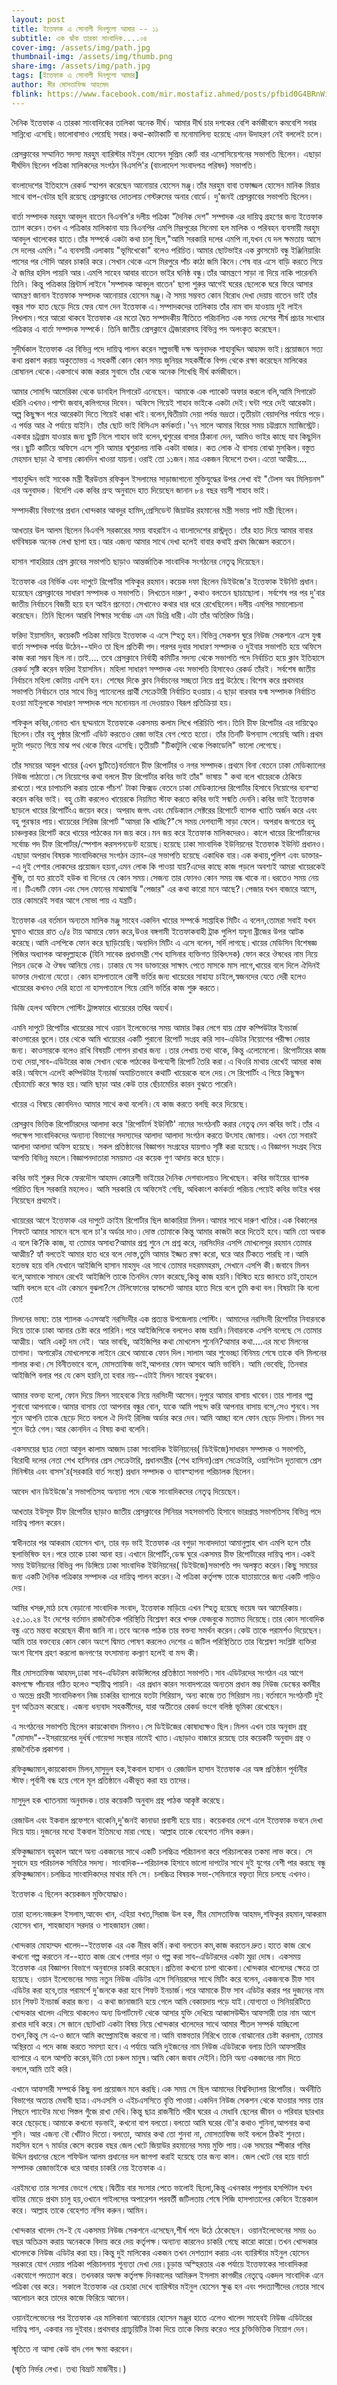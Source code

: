 ```yaml
---
layout: post
title: ইত্তেফাক এ সোনালী দিনগুলো আমার -- ১১
subtitle: এক ঝাঁক তারকা সাংবাদিক....০৪
cover-img: /assets/img/path.jpg
thumbnail-img: /assets/img/thumb.png
share-img: /assets/img/path.jpg
tags: [ইত্তেফাক এ সোনালী দিনগুলো আমার]
author: মীর মোসতাফিজ আহমেদ
fblink: https://www.facebook.com/mir.mostafiz.ahmed/posts/pfbid0G4BRnWiWHhE4G1az2vxAqamApsMWfTqtHLKGiTsG7A2sJUqk1gtf9av6k9gxD88Ml
---
```

<p>
দৈনিক ইত্তেফাক এ তারকা সাংবাদিকের তালিকা অনেক দীর্ঘ। আমার দীর্ঘ চার দশকের বেশি  কর্মজীবনে কমবেশি সবার সান্নিধ্যে এসেছি।ভালোবাসাও পেয়েছি সবার।কথা-কাটাকাটি বা মনোমালিন্য হয়েছে এমন উদাহরণ নেই বললেই চলে। </p><p>
প্রেসক্লাবের সম্মানিত সদস্য মরহুম ব্যারিস্টার মইনুল হোসেন সুপ্রিম কোর্ট বার এসোসিয়েশনের সভাপতি ছিলেন।
এছাড়া দীর্ঘদিন ছিলেন পত্রিকা মালিকদের সংগঠন বিএসপি'র (বাংলাদেশ সংবাদপত্র পরিষদ) সভাপতি। </p><p>
বাংলাদেশের ইতিহাসে রেকর্ড স্হাপন করেছেন আনোয়ার হোসেন মঞ্জু।তাঁর মরহুম বাবা তফাজ্জল হোসেন মানিক মিয়ার সাথে বাপ-বেটার  ছবি রয়েছে প্রেসক্লাবের দোতলায়  গেস্টরুমের অনার বোর্ডে। দু'জনই প্রেসক্লাবের সভাপতি ছিলেন। </p><p>
বার্তা সম্পাদক মরহুম  আবদুল বাতেন  বিএনপি'র দলীয় পত্রিকা "দৈনিক দেশ"  সম্পাদক এর দায়িত্ব গ্রহণের জন্য ইত্তেফাক ত্যাগ করেন।তখন এ পত্রিকার মালিকানা যায় বিএনপির এমপি মিরপুরের সিনেমা হল মালিক ও পরিবহন ব্যবসায়ী মরহুম আবদুল খালেকের হাতে।তাঁর সম্পর্কে একটা কথা চালু ছিল,"আমি সরকারি দলের এমপি না,যখন যে দল ক্ষমতায় আসে সে দলের এমপি।"এ ব্যবসায়ী এলাকায় "ভূমিখেকো" বলেও পরিচিত।আমার ছোটভাইর এক ক্লাসমেট বন্ধু ইঞ্জিনিয়ারিং পাসের পর সৌদি আরব চাকরি করে।সেখান থেকে এসে মিরপুরে পাঁচ কাঠা জমি কিনে।শেষ বার এসে বাড়ি করতে গিয়ে ঐ জমির হদিস পায়নি আর ৷ 
এমপি সাহেব আবার বাতেন ভাইর ঘনিষ্ঠ বন্ধু।তাঁর আমন্ত্রণে সাড়া না দিয়ে নাকি পারেননি তিনি। কিন্তু পত্রিকার প্রিন্টার্স লাইনে 'সম্পাদক আবদুল বাতেন' ছাপা শুরুর আগেই ঘরের ছেলেকে ঘরে ফিরে আসার আমন্ত্রণ জানান ইত্তেফাক সম্পাদক আনোয়ার হোসেন মঞ্জু।ঐ সময় সম্ভবত কোন বিরোধ দেখা দেয়ায় বাতেন ভাই তাঁর বন্ধুর শক্ত হাত ছেড়ে দিয়ে ফের যোগ দেন ইত্তেফাক এ।সম্পাদকদের তালিকায় তাঁর নাম বাদ যাওয়ায় দুই লাইন লিখলাম।পরে আরো থাকবে  ইত্তেফাক এর মতো দ্বৈত সম্পাদকীয় নীতিতে পরিচালিত এক সময় দেশের শীর্ষ প্রচার সংখ্যার পত্রিকার এ বার্তা সম্পাদক সম্পর্কে। 
তিনি জাতীয় প্রেসক্লাবে ট্রেজারারসহ বিভিন্ন পদ অলংকৃত করেছেন। </p><p>
সুদীর্ঘকাল ইত্তেফাক এর বিভিন্ন পদে দায়িত্ব পালন করেন  সল্পভাষী দক্ষ অনুবাদক শাহাবুদ্দিন  আহমদ ভাই।প্রয়োজনে সত্য কথা প্রকাশ করায় অকুতোভয় এ সহকর্মী কোন কোন সময় জুনিয়র সহকর্মীকে বিপদ থেকে রক্ষা করেছেন মালিকের রোষানল থেকে।একসাথে কাজ করার সুবাদে তাঁর থেকে অনেক শিখেছি দীর্ঘ কর্মজীবনে। </p><p>
আমার সোমন্দি আমেরিকা থেকে  ডানহিল সিগারেট এনেছেন। আমাকে এক প্যাকেট অফার করলে বলি,আমি সিগারেট ধরিনি এখনও।পাল্টা জবাব,কলিগদের দিবেন। অফিসে গিয়েই শাহাব ভাইকে একটা দেই।ঘন্টা পরে দেই আরেকটা। অল্প কিছুক্ষন পরে আরেকটা দিতে গিয়েই ধাক্কা খাই।বলেন,দ্বিতীয়টা দেয়া পর্যন্ত ভদ্রতা।তৃতীয়টা বেয়াদপির পর্যায়ে পড়ে।এ পর্যন্ত আর ঐ পর্যায়ে যাইনি। 
তাঁর ছোট ভাই  বিসিএস কর্মকর্তা।'৭৭ সালে আমার বিয়ের সময় চট্টগ্রামে ম্যাজিস্ট্রেট।একবার চট্রগ্রাম যাওয়ার জন্য ছুটি নিলে শাহাব ভাই বলেন,শ্বশুরের বাসার ঠিকানা দেন, আমিও ভাইর কাছে যাব কিছুদিন পর।ছুটি কাটিয়ে অফিসে এসে শুনি আমার শ্বশুরালয় নাকি একটা  বাজার। কত লোক ঐ বাসায় বোঝা মুসকিল।বস্তুত মেহমান ছাড়া ঐ বাসায় কোনদিন খাওয়া যায়না।ওরাই তো ১১জন।মাত্র একজন বিদেশে তখন।এত্তো আত্মীয়.... </p><p>
শাহাবুদ্দিন ভাই সাবেক মন্ত্রী  বীরউত্তম রফিকুল ইসলামের সাড়াজাগানো মুক্তিযুদ্ধের উপর লেখা বই "টেলস অব মিলিয়নস" এর অনুবাদক। বিদেশি এক কবির গ্রন্হ অনুবাদে হাত দিয়েছেন জানান ৮৪ বছর বয়সী শাহাব ভাই। </p><p>
সম্পাদকীয় বিভাগের প্রধান খোন্দকার আবদুর হামিদ,প্রেসিডেন্ট জিয়াউর রহমানের মন্ত্রী সভায় পাট মন্ত্রী ছিলেন।</p><p>
আখতার উল আলম ছিলেন  বিএনপি সরকারের সময় বাহরাইন এ বাংলাদেশের রাস্ট্রদূত। 
তাঁর হাত দিয়ে আমার বাবার ধর্মবিষয়ক অনেক লেখা ছাপা হয়।আর এজন্য আমার সাথে দেখা হলেই বাবার কথাই প্রথম জিজ্ঞেস করতেন। </p><p>
হাসান শাহরিয়ার প্রেস ক্লাবের সভাপতি ছাড়াও আন্তর্জাতিক সাংবাদিক সংগঠনের নেতৃত্ব 
দিয়েছেন। </p><p>
ইত্তেফাক এর নির্ভিক এবং দাপুটে রিপোর্টার শফিকুর রহমান।কয়েক দফা ছিলেন ডিইউজে'র ইত্তেফাক ইউনিট প্রধান। হয়েছেন প্রেসক্লাবের সাধারণ সম্পাদক ও সভাপতি।
 লিখতেন দারুণ , কথাও বলতেন ছাচাছোলা।
সর্বশেষ পর পর দু'বার জাতীয় নির্বাচনে বিজয়ী হয়ে হন আইন প্রনেতা।সেখানেও কথার ধার ধরে রেখেছিলেন।দলীয় এমপির সমালোচনা করেছেন। 
তিনি ছিলেন আরবি শিক্ষার সর্বোচ্চ এম এম 
ডিগ্রি ধারী।এটা তাঁর অতিরিক্ত ডিগ্রি। </p><p>
ফরিদা ইয়াসমিন, কয়েকটি পত্রিকা মাড়িয়ে ইত্তেফাক এ এসে স্হিতু হন।বিভিন্ন সেকশন ঘুরে  নিউজ সেকশনে এসে যুগ্ম বার্তা সম্পাদক  পর্যন্ত উঠেন--যদিও তা ছিল প্রতিকী পদ।পরপর দুবার সাধারণ সম্পাদক ও দুইবার সভাপতি হয়ে অফিসে কাজ করা সম্ভব ছিল না।তাই.... 
তবে প্রেসক্লাবে নির্বাহী কমিটির সদস্য থেকে সভাপতি  পদে নির্বাচিত হয়ে  ক্লাব ইতিহাসে রেকর্ড সৃষ্টি করেন ফরিদা ইয়াসমিন। 
মহিলা সাধারণ সম্পাদক এবং সভাপতি হিসাবেও রেকর্ড তাঁরই।  
সর্বশেষ জাতীয় নির্বাচনে মহিলা কোটায় এমপি হন।
শেষের দিকে ক্লাব নির্বাচনের সচ্ছতা নিয়ে প্রশ্ন উঠেছে।বিশেষ করে প্রথমবার সভাপতি নির্বাচনে তার সাথে ভিন্ন প্যানেলের প্রার্থী সেক্রেটারী নির্বাচিত  হওয়ায়।এ ছাড়া বারবার যগ্ম সম্পাদক নির্বাচিত হওয়া  মাইনুলকে সাধারণ সম্পাদক পদে মনোনয়ন  না দেওয়ায়ও বিরূপ প্রতিক্রিয়া হয়। </p><p>
শফিকুল কবির,নোনত খান ছদ্মনামে ইত্তেফাকে একসময় কলাম লিখে পরিচিতি পান।তিনি চীফ রিপোর্টার এর দায়িত্বেও ছিলেন।তাঁর বহু পৃষ্ঠার  রিপোর্ট এডিট করতেও রেজা ভাইর বেগ পেতে হতো।
তাঁর তিনটি উপন্যাস পেয়েছি আমি।প্রথম দুটো পড়তে গিয়ে মাঝ পথ থেকে ফিরে এসেছি।তৃতীয়টি "টিকাটুলি থেকে পিকাডেলি" ভালো লেগেছে। </p><p>
তাঁর সময়ের আবুল খায়ের (এখন ছুটিতে)বর্তমানে চীফ রিপোর্টার ও নগর সম্পাদক।প্রথমে বিনা বেতনে ঢাকা মেডিক্যালের নিউজ পাঠাতো।সে নিয়োগের কথা বললে চীফ রিপোর্টার কবির ভাই তাঁর" ভাষায় " কথা বলে খায়েরকে ঠেকিয়ে রাখতো।পরে চাপাচাপি করায় তাকে পাঁচশ' টাকা ফিক্সড বেতনে ঢাকা মেডিক্যালের রিপোর্টার হিসাবে  নিয়োগের ব্যবস্হা করেন কবির ভাই। বহু চেষ্টা করলেও খায়েরকে নিয়মিত স্টাফ করতে কবির ভাই  সন্মতি দেননি।কবির ভাই ইত্তেফাক ছাড়লে খায়ের রিপোর্টিংএ জয়েন করে।
 অপরাধ জগৎ এবং মেডিক্যাল সেক্টরের রিপোর্টে ব্যাপক খ্যাতি অর্জন করে এবং বহু পুরস্কার পায়।খায়েরের সিরিজ রিপোর্ট "আমরা কি খাচ্ছি?"সে সময় দেশব্যাপী সাড়া ফেলে। অপরাধ জগতের বহু চাঞ্চল্যকর রিপোর্ট করে খায়ের পাঠকের মন জয় করে।মন জয় করে ইত্তেফাক মালিকদেরও।
কালে খায়ের রিপোর্টারদের সর্বোচ্চ পদ চীফ রিপোর্টার/স্পেশাল করসপনডেন্ট হয়েছে।হয়েছে ঢাকা সাংবাদিক ইউনিয়নের  ইত্তেফাক ইউনিট প্রধানও।এছাড়া অপরাধ বিষয়ক সাংবাদিকদের সংগঠন ক্র্যাব-এর সভাপতি হয়েছে একাধিক বার।এক কথায়,পুলিশ এবং ডাক্তার--এ দুই পেশার লোকদের প্রয়োজন হয়না,এমন লোক কি পাওয়া যায়?এদের কাছে কাজ পড়লে অবশ্যই আমরা খায়েরকেই খুঁজি, তা যত রাতেই হউক বা দিনের যে কোন সময়।সেজন্য তার ফোনও কোন সময় বন্ধ থাকে না।ধরতেও সময় নেয় না।
টিএন্ডটি ফোন এবং সেল ফোনের মাঝামাঝি "পেজার" এর কথা কারো মনে আছে?।পেজার যখন বাজারে আসে, তার কোমরেই সবার আগে সোভা পায় এ যন্ত্রটি। </p><p>
ইত্তেফাক এর বর্তমান অন্যতম মালিক মঞ্জু সাহেব একদিন খায়ের সম্পর্কে সাপ্তাহিক মিটিং এ বলেন,তোমরা সবাই যখন ঘুমাও খায়ের রাত ৩/৪ টায় আমারে ফোন করে,উওর  বঙ্গগামী ইত্তেফাকবাহী ট্রাক পুলিশ যমুনা ব্রীজের উপর আটক করেছে।আমি এসপিকে ফোন করে ছাড়িয়েছি।অন্যদিন মিটিং এ এসে বলেন, সর্দি লাগছে।খায়ের মেডিসিন বিশেষজ্ঞ পিজির অধ্যাপক আবদুল্লাহকে (যিনি সাবেক প্রধানমন্ত্রী শেখ হাসিনার ব্যক্তিগত চিকিৎসক) ফোন করে ঔষধের নাম নিয়ে পিয়ন ডেকে ঐ ঔষধ আনিয়ে নেয়।
ঢাকার যে সব ডাক্তারের সাক্ষাৎ পেতে মাসকে মাস লাগে,খায়ের বলে দিলে ঐদিনই ডাক্তার দেখানো যেতো। কোন হাসপাতালে রোগী ভর্তির জন্য খায়েরের সাহায্য চাইলে,স্বজনদের যেতে দেরী হলেও খায়েরের কখনও দেরি হতো না হাসপাতালে গিয়ে রোগি ভর্তির কাজ শুরু করতে। </p><p>
ডিজি হেলথ অফিসে পোস্টিং ট্রান্সফারে  খায়েরের তদ্বির অব্যর্থ।</p><p>
এমনি দাপুটে রিপোর্টার খায়েরের সাথে ওয়ান ইলেভেনের সময় আমার টক্কর লেগে যায় শ্রেফ কম্পিউটার ইনচার্জ কাওসারের ভুলে।তার থেকে আমি খায়েরের একটি পুরানো রিপোর্ট সংগ্রহ করি সাব-এডিটর নিয়োগের পরীক্ষা নেয়ার জন্য। কাওসারকে বলেও রাখি বিষয়টি গোপন রাখার জন্য ।তার লেখায় তথ্য থাকে, কিন্তু এলোমেলো। রিপোর্টারের কাজ তথ্য দেয়া,সাব-এডিটরের কাজ সেখান থেকে পাঠকের উপযোগী রিপোর্ট তৈরি করা।এ থিওরি মাথায় রেখেই আমরা কাজ করি।অফিসে এলেই  কম্পিউটার ইনচার্জ অযাচিতভাবে কথাটি খায়েরকে বলে দেয়।সে রিপোর্টিং এ গিয়ে কিছুক্ষন ছেঁচামেচি করে ক্ষান্ত হয়।আমি ছাড়া আর কেউ তার ছেঁচামেচির কারন বুঝতে পারেনি। </p><p>
খায়ের এ বিষয়ে কোনদিনও আমার সাথে কথা বলেনি।যে কাজ করতে বলছি করে দিয়েছে। </p><p>
প্রেসক্লাব ভিত্তিক রিপোর্টারদের আলাদা করে 'রিপোর্টার্স ইউনিটি' নামের সংগঠনটি করার নেতৃত্ব দেন কবির ভাই।তাঁর এ পদক্ষেপ সাংবাদিকদের অন্যান্য বিভাগের সদস্যদের আলাদা আলাদা সংগঠন করতে উৎসাহ জোগায়। এখন তো সবারই আলাদা আলাদা অফিস হয়েছে। সকল প্রতিষ্ঠানের বিজ্ঞাপন সংগ্রহের যায়গাও সৃষ্টি করা হয়েছে।এ বিজ্ঞাপন সংগ্রহ নিয়ে আপত্তি বিভিন্ন মহলে।বিজ্ঞাপনদাতারা সময়মত এর কয়েক গুণ আদায় করে ছাড়ে। </p><p>
কবির ভাই শুরুর দিকে ফেরদৌস আহমদ কোরেশী ভাইয়ের দৈনিক দেশবাংলায়ও লিখেছেন।  
কবির ভাইয়ের ব্যাপক পরিচিত ছিল সরকারি মহলেও। আমি সরকারি যে অফিসেই গেছি,
অধিকাংশ কর্মকর্তা পরিচয় পেয়েই কবির ভাইর খবর নিয়েছেন প্রথমেই। </p><p>
খায়েরের আগে ইত্তেফাক এর দাপুটে ক্রাইম রিপোর্টার ছিল জাকারিয়া মিলন।আমার সাথে দারুণ খাতির।এক বিকালের শিফটে আমার সামনে বসে বলে চা'র অর্ডার দাও।দোস্ত তোমাকে কিন্তু আমার কাজটা করে দিতেই হবে।আমি তো অবাক এ বলে কি?কি কাজ, যা তোমার অসাধ্য?আমার প্রশ্ন শুনে সে প্রশ্ন করে, নরসিংদির এসপি মোখলেসুর রহমান তোমার  আত্মীয়? হ্যাঁ বলতেই আমার হাত ধরে বলে দোস্ত,তুমি আমার ইজ্জত রক্ষা করো, ঘরে আর টিকতে পারছি না।আমি হতভম্ব হয়ে বলি যেখানে আইজিপি হাসান মাহমুদ  এর সাথে তোমার দহরমমহরম, সেখানে এসপি কী।জবাবে মিলন বলে,আমাকে সামনে রেখেই আইজিপি তাকে তিনদিন ফোন করেছে,কিন্তু কাজ হয়নি।বিস্মিত হয়ে জানতে চাই,তাহলে আমি বললে হবে এটা কেমনে বুঝলা?সে টেলিফোনের হ্যান্ডসেট আমার হাতে দিয়ে বলে তুমি কথা বল।বিষয়টা কি বলো তো! </p><p>
মিলনের ভাষ্য: তার শ্যালক এএসআই  নরসিংদীর এক প্রত্যন্ত উপজেলায় পোস্টিং। আমাদের নরসিংদী রিপোর্টার নিবারনকে দিয়ে তাকে ঢাকা আনার চেষ্টা করে পারিনি।পরে আইজিপিকে বললেও কাজ হয়নি।নিবারনকে এসপি বলেছে সে তোমার  আত্মীয়। আমি একটু দম নেই। আর ভাবছি, আইজিপির কথা মোখলেস শুনেনি?আমার কথা....এর মধ্যে মিলনের তাগাদা। 
অপারেটর  মোখলেসকে লাইনে রেখে আমাকে ফোন দিল।সালাম আর শুভেচ্ছা বিনিময় শেষে তাকে বলি মিলনের শালার কথা।সে বিনীতভাবে বলে, মোসতাফিজ ভাই,আপনার ফোন আসবে আমি ভাবিনি। আমি ভেবেছি, তিনবার আইজিপি বলার পর যে কেস হয়নি,তা হবার নয়--এটাই মিলন সাহেব বুঝবেন। </p><p>
আমার বক্তব্য হলো, ফোন দিয়ে  মিলন সাহেবকে নিয়ে নরসিংদী আসেন।দুপুরে আমার বাসায় খাবেন।তার শালার গল্প শুনাবো আপনাকে।আমার বাসায় তো আপনার বন্ধুর বোন, যাকে আমি পছন্দ করি আপনার বাসায় বসে,সেও শুনবে।সব শুনে আপনি তাকে ছেড়ে দিতে বললে ঐ দিনই রিলিজ অর্ডার করে দেব।আমি আচ্ছা বলে ফোন ছেড়ে দিলাম।মিলন সব শুনে উঠে গেল।আর কোনদিন এ বিষয় কথা বলেনি। </p><p>
একসময়ের ছাত্র নেতা আবুল কালাম আজাদ ঢাকা সাংবাদিক ইউনিয়নের( ডিইউজে)সাধারন সম্পাদক ও সভাপতি, বিরোধী দলের নেতা শেখ হাসিনার প্রেস সেক্রেটারি, প্রধানমন্ত্রীর (শেখ হাসিনা)প্রেস সেক্রেটারি, ওয়াশিংটন দূতাবাসে প্রেস মিনিস্টার এবং  বাসস'র(সরকারি বার্ত সংস্থা)  প্রধান সম্পাদক ও ব্যাবস্হাপনা পরিচালক ছিলেন। </p><p>
আবেদ খান ডিইউজে'র সভাপতিসহ অন্যান্য পদে থেকে সাংবাদিকদের নেতৃত্ব দিয়েছেন। </p><p>
আখতার ইউসূফ চীফ রিপোর্টার ছাড়াও জাতীয় প্রেসক্লাবের সিনিয়র সহসভাপতি হিসাবে ভারপ্রাপ্ত  সভাপতিসহ বিভিন্ন পদে দায়িত্ব পালন করেন। </p><p>
স্বাধীনতার পর আকরাম হোসেন খান, তার বড় 
ভাই ইত্তেফাক এর বগুড়া সংবাদদাতা আমানুল্লাহ খান এমপি হলে তাঁর স্থলাভিষিক্ত হন।পরে তাকে ঢাকা আনা হয়।এখানে রিপোর্টিং,ডেস্ক ঘুরে একসময় চীফ রিপোর্টারের দায়িত্ব পান।একই সময় ইউনিয়নের বিভিন্ন পদ ডিঙ্গিয়ে ঢাকা সাংবাদিক ইউনিয়নের( ডিইউজে)সভাপতি পদ অলঙ্কৃত করেন।কিছু সময়ের জন্য একটি দৈনিক পত্রিকার সম্পাদক এর দায়িত্ব পালন করেন।ঐ পত্রিকা কর্তৃপক্ষ তাকে যাতায়াতের জন্য একটি গাড়িও দেয়। </p><p>
আমির খসরু,মাঠ চষে বেড়ানো সাংবাদিক সংবাদ, ইত্তেফাক মাড়িয়ে এখন স্হিতু হয়েছে ভয়েষ অব আমেরিকায়। 
২৫.১০.২৪ ইং দেশের বর্তমান রাজনৈতিক পরিস্থিতি বিশ্লেষণ করে খসরু ফেজবুকে মতামত দিয়েছে।তার কোন সাংবাদিক বন্ধু এতে মন্তব্য করেছেন কীনা জানি না।তবে অনেক পাঠক তার বক্তব্য সমর্থন করেন।কেউ তাকে পরামর্শও দিয়েছেন।
আমি তার বক্তব্যের কোন কোন অংশে দ্বিমত পোষণ করলেও দেশের এ জটিল পরিস্থিতিতে তার বিশ্লেষণ সংশ্লিষ্ট ব্যক্তিরা অংশ বিশেষ গ্রহণ করলো জনগণের যৎসামান্য কল্যাণ হলেই বা মন্দ   কী। </p><p>
মীর মোসতাফিজ আহমদ,ঢাকা সাব-এডিটরস কাউন্সিলের প্রতিষ্ঠাতা সভাপতি।সাব এডিটরদের সংগঠন এর আগে কমপক্ষে পাঁচবার গঠিত হলেও স্হায়ীত্ব পায়নি। এর প্রধান কারন সংবাদপত্রের অন্যতম প্রধান স্তম্ভ নিউজ ডেস্কের  কর্মবীর ও অতন্দ্র প্রহরী সাংবাদিকগন নিজ চাকরির ব্যাপারে যতটা সিরিয়াস, অন্য কাজে তত সিরিয়াস নয়।বর্তমানে সংগঠনটি দুই যুগ অতিক্রম করেছে। এজন্য ধন্যবাদ সহকর্মীদের, যারা অতীতের রেকর্ড ভংগে বলিষ্ঠ ভূমিকা রেখেছেন। </p><p>
 এ সংগঠনের সভাপতি ছিলেন কায়কোবাদ মিলনও।সে ডিইউজের কোষাধ্যক্ষও ছিল।মিলন এখন তার অনুবাদ গ্রন্থ  "মোসাদ"--ইসরায়েলের দুর্ধর্ষ গোয়েন্দা সংস্থার নামেই খ্যাত।এছাড়াও বাজারে রয়েছে তার কয়েকটি অনুবাদ গ্রন্থ ও রাজনৈতিক প্রকাশনা । </p><p>
রফিকুজ্জামান,কায়কোবাদ মিলন,মাসুদুল হক,ইকবাল হাসান ও রেজাউল হাসান ইত্তেফাক এর অঙ্গ প্রতিষ্ঠান পূর্বানীর স্টাফ।পূর্বানী বন্ধ হয়ে গেলে  মূল প্রতিষ্ঠানে একীভূত করা হয় তাদের। </p><p>
মাসুদুল হক খ্যাতনামা অনুবাদক।তার কয়েকটি অনুবাদ গ্রন্থ পাঠক আকৃষ্ট করেছে। </p><p>
রেজাউল এবং ইকবাল প্রফেশনে থাকেনি,দু'জনই কানাডা প্রবাসী হয়ে যায়। কয়েকবার দেশে এলে ইত্তেফাক ভবনে দেখা দিয়ে যায়।দুজনের মধ্যে ইকবাল ইতিমধ্যে মারা গেছে। আল্লাহ তাকে বেহেশত নসিব করুন। </p><p>
রফিকুজ্জামান বহুকাল আগে অন্য একজনের সাথে একটি চলচ্চিত্র পরিচালনা করে পরিচালকের তকমা লাভ করে। সে সুবাদে হয় পরিচালক সমিতির সদস্য। সাংবাদিক--পরিচালক হিসাবে ভালো দাপটের সাথে দুই যুগের বেশী পার করছে বন্ধু রফিকুজ্জামান।চলচ্চিত্র সাংবাদিকদের মাথার মনি সে। চলচ্চিত্র বিষয়ক সভা-সেমিনারে বক্তৃতা দিয়ে চলছে এখনও। </p><p>
ইত্তেফাক এ ছিলেন কয়েকজন মুক্তিযোদ্ধাও। </p><p>
তারা হলেন:নজরুল ইসলাম,আবেদ খান, এহিয়া বখত,সিরাজ উল হক, মীর মোসতাফিজ আহমদ,শফিকুর রহমান,আকরাম হোসেন খান, শাহজাহান সরদার ও শাহজাহান রেজা। </p><p>
খোন্দকার মোহাম্মদ খালেদ--ইত্তেফাক এর এক নীরব কর্মি।কথা বলতেন কম,কাজ করতেন দ্রুত।হাতে কাজ রেখে কখনো গল্প করতেন না--হাতে কাজ রেখে পেপার পড়া ও গল্প করা সাব-এডিটরদের একটা মুদ্রা দোষ। 
একসময় ইত্তেফাক এর বিজ্ঞাপন বিভাগে অনুবাদের চাকরি করেছেন।প্রতিভা কখনো চাপা থাকেনা।খোন্দকার খালেদের ক্ষেত্রে তা হয়েছে। 
ওয়ান ইলেভেনের সময় নতুন নিউজ এডিটর এসে সিনিয়রদের সাথে মিটিং করে বলেন, একজনকে চীফ সাব এডিটর করা হবে,তার পরামর্শে দু'জনকে করা হবে শিফট ইনচার্জ।পরে আমাকে চীফ সাব এডিটর করার পর দুজনের নাম চান শিফট ইনচার্জ করার জন্য। এ কথা জানাজানি হয়ে গেলে আমি বেকায়দায় পড়ে যাই।যোগ্যতা ও সিনিয়রিটিতে খোন্দকার খালেদ এগিয়ে থাকলেও অন্য ডিপার্টমেন্ট থেকে আসার যুক্তি দেখিয়ে আব্বাসউদ্দীন আফসারী তার নাম আগে রাখার দাবি করে।সে জানে ছোটখাট একটা বিষয় নিয়ে খোন্দকার খালেদের সাথে আমার শীতল সম্পর্ক যাচ্ছিলো তখন,কিন্তু সে এ-ও জানে আমি কম্প্রোমাইজ  করবো না।আমি বাস্তবতার নিরিখে তাকে বোঝানোর চেষ্টা করলাম, তোমার অস্থিরতা এ পদে কাজ করতে সমস্যা হবে।এ পর্যায়ে আমি  দুইজনের নাম নিউজ এডিটরকে বলায় তিনি আফসারীর ব্যাপারে এ বলে আপত্তি করেন,উনি তো চঞ্চল মানুষ।আমি কোন জবাব দেইনি।তিনি অন্য একজনের নাম দিতে বললে,আমি তাই করি। </p><p>
এখানে আফসারী সম্পর্কে কিছু বলা প্রয়োজন মনে করছি।এক সময় সে ছিল আমাদের বিশ্ববিদ্যালয় রিপোর্টার। অর্থনীতি বিভাগের অত্যন্ত মেধাবী ছাত্র।এসএসসি ও এইচএসসিতে বৃত্তি পাওয়া।একদিন নিউজ সেকশন থেকে যাওয়ার সময় তার পিছনে প্যান্টের মধ্যে পিস্তল গুঁজে রাখা দেখি।কিন্তু ছাত্র রাজনীতি গরীব ঘরের এ মেধাবি ছেলের জীবন ও পরিবার ছারখার করে ছেড়েছে।আমাকে কখনো বড়ভাই, কখনো বাপ বলতো।বলতো আমি ঘরের বৌ'র কথাও শুনিনা,আপনার কথা শুনি। আর এজন্য বৌ খোঁটাও দিতো।বলতো, আমার কথা তো শুনবা না, মোসতাফিজ ভাই বললে ঠিকই শুনতা। 
মহসিন হলে ৭ মার্ডার কেসে কয়েক বছর জেল খেটে জিয়াউর রহমানের সময় মুক্তি পায়।এক সময়ের স্পীকার গমির উদ্দিন প্রধানের ছেলে শফিউল আলম প্রধানের দল জাগপা করাই হয়েছে তার জন্য কাল।
জেল খেটে বের হয়ে বার্তা সম্পাদক রেজাভাইকে ধরে আবার চাকরি নেয় ইত্তেফাক এ। </p><p>
এরইমধ্যে তার সংসার ভেংগে গেছে।দ্বিতীয় বার সংসার পেতে ভালোই ছিলো,কিন্তু এখনকার পপুলার হসপিটাল যখন বাটার মোড়ে প্রথম চালু হয়,ওখানে  পাইলসের অপারেশন পরবর্তী জটিলতায় শেষে  পিজি হাসপাতালের কেবিনে ইন্তেকাল করে। আল্লাহ তাকে বেহেশত নসিব করুন।আমিন। </p><p>
খোন্দকার খালেদ সে-ই যে একসময় নিউজ  সেকশনে এসেছেন,শীর্ষ পদে উঠে ঠেকেছেন।
ওয়ানইলেভেনের সময় ৬০ বছর অতিক্রম করায় অনেককে বিদায় করে দেয় কর্তৃপক্ষ।অন্যান্য কারনেও চাকরি গেছে কারো কারো।তখন খোন্দকার খালেদকে নিউজ এডিটর করা হয়।কিন্তু দুই মালিকের একজন তখন দেশত্যাগ করায় এবং ব্যারিস্টার মইনুল হোসেন সরকারে যোগ দেয়ায় পত্রিকা পরিচালনায় শূন্যতা দেখা দেয়।চূড়ান্ত অস্হিরতার এক পর্যায়ে ইত্তেফাকের সাংবাদিকরা একযোগে পদত্যাগ করে। তখনকার অদক্ষ কর্তৃপক্ষ দিনকালের আমিরুল ইসলাম কাগজীর নেতৃত্বে একদল সাংবাদিক এনে পত্রিকা বের করে। সকালে ইত্তেফাক এর চেহারা দেখে ব্যারিস্টার মইনুল হোসেন ক্ষুব্ধ হন এবং পদত্যাগীদের নেতার সাথে আলোচন করে তাদের কাজে ফিরিয়ে আনেন। </p><p>
ওয়ানইলেভেনের পর ইত্তেফাক এর মালিকানা আনোয়ার হোসেন মঞ্জুর হাতে এলেও খালেদ সাহেবই নিউজ এডিটরের দায়িত্ব পান, একবার নয় দুইবার।প্রথমবার গ্র্যাচুয়িটির টাকা দিয়ে তাকে বিদায় করেও পরে চুক্তিভিত্তিক নিয়োগ দেন। </p><p>
স্মৃতিতে না আসা কেউ বাদ গেল ক্ষমা করবেন। </p><p>
(স্মৃতি নির্ভর লেখা। তথ্য বিভ্রাট মার্জনীয়।) </p><p>
</p>